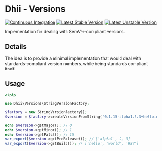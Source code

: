 # Dhii - Versions
[![Continuous Integration](https://github.com/Dhii/versions/actions/workflows/continuous-integration.yml/badge.svg)](https://github.com/Dhii/versions/actions/workflows/continuous-integration.yml)
[![Latest Stable Version](https://poser.pugx.org/dhii/versions/v)](//packagist.org/packages/dhii/versions)
[![Latest Unstable Version](https://poser.pugx.org/dhii/versions/v/unstable)](//packagist.org/packages/dhii/versions)

Implementation for dealing with SemVer-compliant versions.

## Details
The idea is to provide a minimal implementation that would deal with standards-compliant version
numbers, while being standards compliant itself.

## Usage
```php
<?php

use Dhii\Versions\StringVersionFactory;

$factory = new StringVersionFactory();
$version = $factory->createVersionFromString('0.1.15-alpha1.2.3+hello.world.987');

echo $version->getMajor(); // 0
echo $version->getMinor(); // 1
echo $version->getPatch(); // 15
var_export($version->getPreRelease()); // ['alpha1', 2, 3]
var_export($version->getBuild()); // ['hello', 'world', '987']
```
